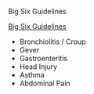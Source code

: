 Big Six Guidelines

[Big Six Guidelines](attachments/RCHT%20Big%20Six.pdf)

- Bronchiolitis / Croup
- Gever
- Gastroenteritis
- Head Injury
- Asthma
- Abdominal Pain